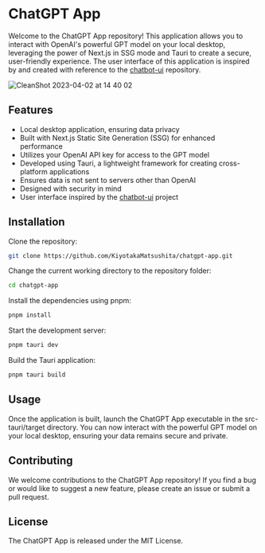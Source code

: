 # ChatGPT App

Welcome to the ChatGPT App repository! This application allows you to interact with OpenAI's powerful GPT model on your local desktop, leveraging the power of Next.js in SSG mode and Tauri to create a secure, user-friendly experience. The user interface of this application is inspired by and created with reference to the [chatbot-ui](https://github.com/mckaywrigley/chatbot-ui) repository.

![CleanShot 2023-04-02 at 14 40 02](https://user-images.githubusercontent.com/6897406/229333851-31cb7bd4-52be-4d89-a7db-fb2d025f5701.gif)


## Features

- Local desktop application, ensuring data privacy
- Built with Next.js Static Site Generation (SSG) for enhanced performance
- Utilizes your OpenAI API key for access to the GPT model
- Developed using Tauri, a lightweight framework for creating cross-platform applications
- Ensures data is not sent to servers other than OpenAI
- Designed with security in mind
- User interface inspired by the [chatbot-ui](https://github.com/mckaywrigley/chatbot-ui) project

## Installation

Clone the repository:

```bash
git clone https://github.com/KiyotakaMatsushita/chatgpt-app.git
```

Change the current working directory to the repository folder:

```bash
cd chatgpt-app
```

Install the dependencies using pnpm:

```bash
pnpm install
```

Start the development server:

```bash
pnpm tauri dev
```

Build the Tauri application:

```bash
pnpm tauri build
```

## Usage

Once the application is built, launch the ChatGPT App executable in the src-tauri/target directory. You can now interact with the powerful GPT model on your local desktop, ensuring your data remains secure and private.

## Contributing

We welcome contributions to the ChatGPT App repository! If you find a bug or would like to suggest a new feature, please create an issue or submit a pull request.

## License

The ChatGPT App is released under the MIT License.
